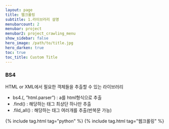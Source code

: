 ```yaml
---
layout: page
title: 웹크롤링
subtitle: 1.라이브러리 설명
menubarcount: 2
menubar: project
menubar2: project_crawling_menu
show_sidebar: false
hero_image: /path/to/title.jpg
hero_darken: true
toc: true
toc_title: Custom Title
---
```


### **BS4**
HTML or XML에서 필요한 객체들을 추출할 수 있는 라이브러리

* bs4.(, ”html.parser”) : a를 html형식으로 추출
* .find() : 해당하는 태그 최상단 하나만 추출
* .fild_all() : 해당하는 태그 여러개를 추출(반복문 가능)

{% include tag.html tag="python" %}  {% include tag.html tag="웹크롤링" %}